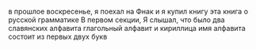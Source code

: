 
в прошлое воскресенье, я поехал на Фнак и я купил книгу
эта книга о русской грамматике
В первом секции, Я слышал, что было два славянских алфавита 
глагольный алфавит и кириллица
имя алфавита состоит из первых двух букв